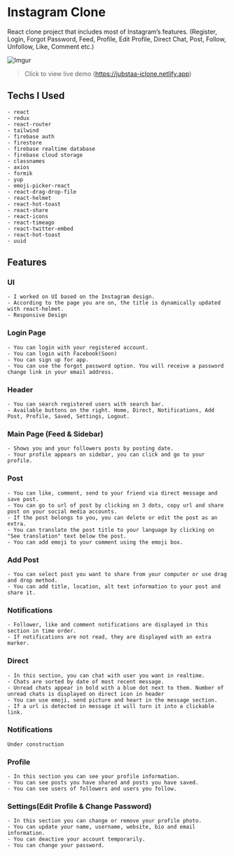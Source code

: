 # Instagram Clone

  React clone project that includes most of Instagram’s features. (Register, Login, Forgot Password, Feed, Profile, Edit Profile, Direct Chat, Post, Follow, Unfollow, Like, Comment etc.)

![Imgur](https://i.imgur.com/n0eCC05.jpg)

> Click to view live demo
> (https://jubstaa-iclone.netlify.app)

## Techs I Used

    - react
    - redux
    - react-router
    - tailwind
    - firebase auth
    - firestore
    - firebase realtime database
    - firebase cloud storage
    - classnames
    - axios
    - formik
    - yup
    - emoji-picker-react
    - react-drag-drop-file
    - react-helmet
    - react-hot-toast
    - react-share
    - react-icons
    - react-timeago
    - react-twitter-embed
    - react-hot-toast
    - uuid

## Features
  ### UI 
    - I worked on UI based on the Instagram design.
    - According to the page you are on, the title is dynamically updated with react-helmet.
    - Responsive Design
  ### Login Page
    - You can login with your registered account.
    - You can login with Facebook(Soon)
    - You can sign up for app.
    - You can use the forgot password option. You will receive a password change link in your email address.
  ### Header
    - You can search registered users with search bar.
    - Available buttons on the right. Home, Direct, Notifications, Add Post, Profile, Saved, Settings, Logout. 
  ### Main Page (Feed & Sidebar)
    - Shows you and your followers posts by posting date.
    - Your profile appears on sidebar, you can click and go to your profile.
  ### Post
    - You can like, comment, send to your friend via direct message and save post.
    - You can go to url of post by clicking on 3 dots, copy url and share post on your social media accounts.
    - If the post belongs to you, you can delete or edit the post as an extra. 
    - You can translate the post title to your language by clicking on "See translation" text below the post.
    - You can add emoji to your comment using the emoji box.
  ### Add Post
    - You can select post you want to share from your computer or use drag and drop method.
    - You can add title, location, alt text information to your post and share it.
  ### Notifications
    - Follower, like and comment notifications are displayed in this section in time order.
    - If notifications are not read, they are displayed with an extra marker.
  ### Direct
    - In this section, you can chat with user you want in realtime.
    - Chats are sorted by date of most recent message.
    - Unread chats appear in bold with a blue dot next to them. Number of unread chats is displayed on direct icon in header
    - You can use emoji, send picture and heart in the message section.
    - If a url is detected in message it will turn it into a clickable link.
  ### Notifications
    Under construction
  ### Profile
    - In this section you can see your profile information.
    - You can see posts you have shared and posts you have saved.
    - You can see users of followers and users you follow.
  ### Settings(Edit Profile & Change Password)
    - In this section you can change or remove your profile photo.
    - You can update your name, username, website, bio and email information.
    - You can deactive your account temporarily.
    - You can change your password.

